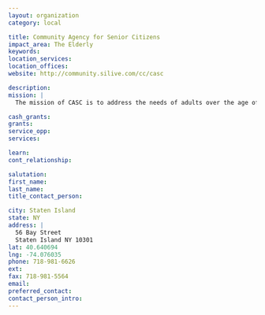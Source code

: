 ```yaml
---
layout: organization
category: local

title: Community Agency for Senior Citizens
impact_area: The Elderly
keywords: 
location_services: 
location_offices: 
website: http://community.silive.com/cc/casc

description: 
mission: |
  The mission of CASC is to address the needs of adults over the age of 60, so as to assist them in leading viable independent lives in the community. CASC services which are comprehensive in nature, address the total needs of the elderly individual and his/her family. 

cash_grants: 
grants: 
service_opp: 
services: 

learn: 
cont_relationship: 

salutation: 
first_name: 
last_name: 
title_contact_person: 

city: Staten Island
state: NY
address: |
  56 Bay Street    
  Staten Island NY 10301
lat: 40.640694
lng: -74.076035
phone: 718-981-6626
ext: 
fax: 718-981-5564
email: 
preferred_contact: 
contact_person_intro: 
---
```

